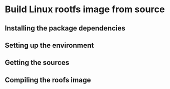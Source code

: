 # Build Linux rootfs image from source

## Installing the package dependencies

## Setting up the environment

## Getting the sources

## Compiling the roofs image
